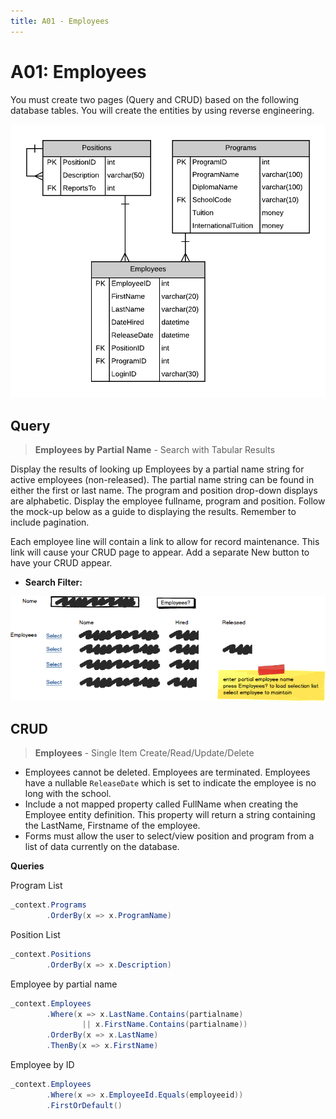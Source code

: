 ```yaml
---
title: A01 - Employees
---
```

# A01: Employees

You must create two pages (Query and CRUD) based on the following database tables. You will create the entities by using reverse engineering.

![ERD for A01](./A01.png)


## Query

> **Employees by Partial Name** - Search with Tabular Results 

Display the results of looking up Employees by a partial name string for active employees (non-released). The partial name string can be found in either the first or last name. The program and position drop-down displays are alphabetic. Display the employee fullname, program and position. Follow the mock-up below as a guide to displaying the results. Remember to include pagination.

Each employee line will contain a link to allow for record maintenance. This link will cause your CRUD page to appear. Add a separate New button to have your CRUD appear.

- **Search Filter:**

![Form A Search Filter](./A01Mockup.png)

## CRUD

> **Employees** - Single Item Create/Read/Update/Delete

- Employees cannot be deleted. Employees are terminated. Employees have a nullable `ReleaseDate` which is set to indicate the employee is no long with the school.
- Include a not mapped property called FullName when creating the Employee entity definition. This property will return a string containing the LastName, Firstname of the employee.
- Forms must allow the user to select/view position and program from a list of data currently on the database.

**Queries**

Program List

```csharp
_context.Programs
        .OrderBy(x => x.ProgramName)
```

Position List

```csharp
_context.Positions
        .OrderBy(x => x.Description)
```

Employee by partial name

```csharp
_context.Employees
        .Where(x => x.LastName.Contains(partialname)
                || x.FirstName.Contains(partialname))
        .OrderBy(x => x.LastName)
        .ThenBy(x => x.FirstName)
```

Employee by ID

```csharp
_context.Employees
        .Where(x => x.EmployeeId.Equals(employeeid))
        .FirstOrDefault()
```
